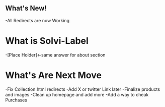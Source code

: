 ## What's New!
-All Redirects are now Working

# What is Solvi-Label
-[Place Holder]<-same answer for about section 

# What's Are Next Move
-Fix Collection.html redirects
-Add X or twitter Link later
-Finalize products and images
-Clean up homepage and add more
-Add a way to cheak Purchases

